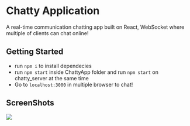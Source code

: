 # Chatty Application


A real-time communication chatting app built on React, WebSocket where multiple of clients can chat online!

## Getting Started

* run `npm i` to install dependecies 
* run `npm start` inside ChattyApp folder and run `npm start` on chatty_server at the same time
* Go to `localhost:3000` in multiple browser to chat!

## ScreenShots
![](https://github.com/DanielKwanUkYoo/ChattyApp/blob/master/docs/chattyApp.gif)
